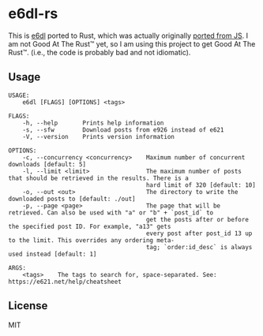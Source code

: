 # e6dl-rs

This is [e6dl](https://github.com/tjhorner/e6dl) ported to Rust, which was actually originally [ported from JS](https://github.com/tjhorner/e621-id-downloader). I am not Good At The Rust™️ yet, so I am using this project to get Good At The Rust™️. (i.e., the code is probably bad and not idiomatic).

## Usage

```
USAGE:
    e6dl [FLAGS] [OPTIONS] <tags>

FLAGS:
    -h, --help       Prints help information
    -s, --sfw        Download posts from e926 instead of e621
    -V, --version    Prints version information

OPTIONS:
    -c, --concurrency <concurrency>    Maximum number of concurrent downloads [default: 5]
    -l, --limit <limit>                The maximum number of posts that should be retrieved in the results. There is a
                                       hard limit of 320 [default: 10]
    -o, --out <out>                    The directory to write the downloaded posts to [default: ./out]
    -p, --page <page>                  The page that will be retrieved. Can also be used with "a" or "b" + `post_id` to
                                       get the posts after or before the specified post ID. For example, "a13" gets
                                       every post after post_id 13 up to the limit. This overrides any ordering meta-
                                       tag; `order:id_desc` is always used instead [default: 1]

ARGS:
    <tags>    The tags to search for, space-separated. See: https://e621.net/help/cheatsheet
```

## License

MIT